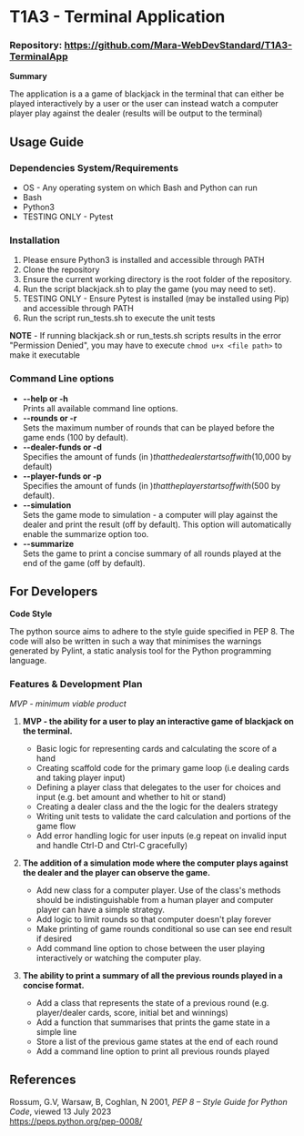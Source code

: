 # T1A3 - Terminal Application

### Repository:  https://github.com/Mara-WebDevStandard/T1A3-TerminalApp

**Summary**

The application is a a game of blackjack in the terminal that can either be played interactively by a user or the user can instead watch a computer player play against the dealer (results will be output to the terminal)

## Usage Guide

### Dependencies System/Requirements
* OS - Any operating system on which Bash and Python can run 
* Bash
* Python3
* TESTING ONLY - Pytest

### Installation  
1. Please ensure Python3 is installed and accessible through PATH
2. Clone the repository
3. Ensure the current working directory is the root folder of the repository. 
4. Run the script blackjack.sh to play the game (you may need to set).
5. TESTING ONLY - Ensure Pytest is installed (may be installed using Pip) and accessible through PATH
6. Run the script run_tests.sh to execute the unit tests

**NOTE** - If running blackjack.sh or run_tests.sh scripts results in the error "Permission Denied", you may have to execute ``chmod u+x <file path>`` to make it executable

### Command Line options  
* **--help or -h**  
Prints all available command line options.
* **--rounds or -r**  
Sets the maximum number of rounds that can be played before the game ends (100 by default).
* **--dealer-funds or -d**  
Specifies the amount of funds (in $) that the dealer starts off with ($10,000 by default)
* **--player-funds or -p**   
Specifies the amount of funds (in $) that the player starts off with ($500 by default).
* **--simulation**  
Sets the game mode to simulation - a computer will play against the dealer and print the result (off by default). This option will automatically enable the summarize option too.
* **--summarize**  
Sets the game to print a concise summary of all rounds played at the end of the game (off by default).

## For Developers

**Code Style**

The python source aims to adhere to the style guide specified in PEP 8. The code will also be written in such a way that minimises the warnings generated by Pylint, a static analysis tool for the Python programming language.

### Features & Development Plan

*MVP - minimum viable product*

1. **MVP - the ability for a user to play an interactive game of blackjack on the terminal.**
    * Basic logic for representing cards and calculating the score of a hand
    * Creating scaffold code for the primary game loop (i.e dealing cards and taking player input)
    * Defining a player class that delegates to the user for choices and input (e.g. bet amount and whether to hit or stand)
    * Creating a dealer class and the the logic for the dealers strategy
    * Writing unit tests to validate the card calculation and portions of the game flow
    * Add error handling logic for user inputs (e.g repeat on invalid input and handle Ctrl-D and Ctrl-C gracefully)


2. **The addition of a simulation mode where the computer plays against the dealer and the player can observe the game.**
    * Add new class for a computer player. Use of the class's methods should be indistinguishable from a human player and computer player can have a simple strategy.
    * Add logic to limit rounds so that computer doesn't play forever
    * Make printing of game rounds conditional so use can see end result if desired
    * Add command line option to chose between the user playing interactively or watching the computer play.

3. **The ability to print a summary of all the previous rounds played in a concise format.**
    * Add a class that represents the state of a previous round (e.g. player/dealer cards, score, initial bet and winnings)
    * Add a function that summarises that prints the game state in a simple line
    * Store a list of the previous game states at the end of each round
    * Add a command line option to print all previous rounds played



## **References**

Rossum, G.V, Warsaw, B, Coghlan, N 2001, *PEP 8 – Style Guide for Python Code*, viewed 13 July 2023  
https://peps.python.org/pep-0008/

